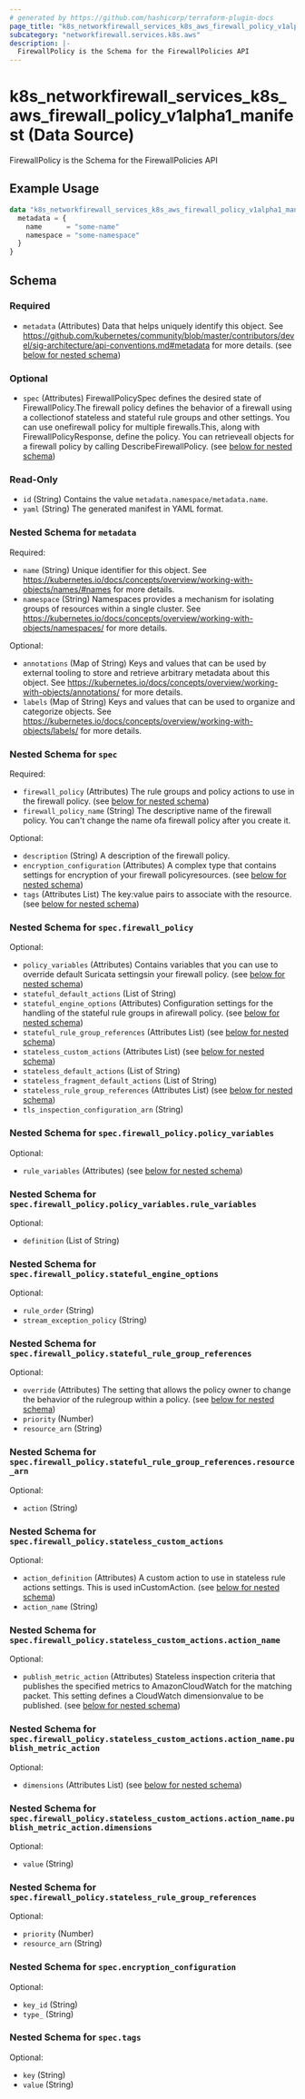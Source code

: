 ```yaml
---
# generated by https://github.com/hashicorp/terraform-plugin-docs
page_title: "k8s_networkfirewall_services_k8s_aws_firewall_policy_v1alpha1_manifest Data Source - terraform-provider-k8s"
subcategory: "networkfirewall.services.k8s.aws"
description: |-
  FirewallPolicy is the Schema for the FirewallPolicies API
---
```


# k8s_networkfirewall_services_k8s_aws_firewall_policy_v1alpha1_manifest (Data Source)

FirewallPolicy is the Schema for the FirewallPolicies API

## Example Usage

```terraform
data "k8s_networkfirewall_services_k8s_aws_firewall_policy_v1alpha1_manifest" "example" {
  metadata = {
    name      = "some-name"
    namespace = "some-namespace"
  }
}
```

<!-- schema generated by tfplugindocs -->
## Schema

### Required

- `metadata` (Attributes) Data that helps uniquely identify this object. See https://github.com/kubernetes/community/blob/master/contributors/devel/sig-architecture/api-conventions.md#metadata for more details. (see [below for nested schema](#nestedatt--metadata))

### Optional

- `spec` (Attributes) FirewallPolicySpec defines the desired state of FirewallPolicy.The firewall policy defines the behavior of a firewall using a collectionof stateless and stateful rule groups and other settings. You can use onefirewall policy for multiple firewalls.This, along with FirewallPolicyResponse, define the policy. You can retrieveall objects for a firewall policy by calling DescribeFirewallPolicy. (see [below for nested schema](#nestedatt--spec))

### Read-Only

- `id` (String) Contains the value `metadata.namespace/metadata.name`.
- `yaml` (String) The generated manifest in YAML format.

<a id="nestedatt--metadata"></a>
### Nested Schema for `metadata`

Required:

- `name` (String) Unique identifier for this object. See https://kubernetes.io/docs/concepts/overview/working-with-objects/names/#names for more details.
- `namespace` (String) Namespaces provides a mechanism for isolating groups of resources within a single cluster. See https://kubernetes.io/docs/concepts/overview/working-with-objects/namespaces/ for more details.

Optional:

- `annotations` (Map of String) Keys and values that can be used by external tooling to store and retrieve arbitrary metadata about this object. See https://kubernetes.io/docs/concepts/overview/working-with-objects/annotations/ for more details.
- `labels` (Map of String) Keys and values that can be used to organize and categorize objects. See https://kubernetes.io/docs/concepts/overview/working-with-objects/labels/ for more details.


<a id="nestedatt--spec"></a>
### Nested Schema for `spec`

Required:

- `firewall_policy` (Attributes) The rule groups and policy actions to use in the firewall policy. (see [below for nested schema](#nestedatt--spec--firewall_policy))
- `firewall_policy_name` (String) The descriptive name of the firewall policy. You can't change the name ofa firewall policy after you create it.

Optional:

- `description` (String) A description of the firewall policy.
- `encryption_configuration` (Attributes) A complex type that contains settings for encryption of your firewall policyresources. (see [below for nested schema](#nestedatt--spec--encryption_configuration))
- `tags` (Attributes List) The key:value pairs to associate with the resource. (see [below for nested schema](#nestedatt--spec--tags))

<a id="nestedatt--spec--firewall_policy"></a>
### Nested Schema for `spec.firewall_policy`

Optional:

- `policy_variables` (Attributes) Contains variables that you can use to override default Suricata settingsin your firewall policy. (see [below for nested schema](#nestedatt--spec--firewall_policy--policy_variables))
- `stateful_default_actions` (List of String)
- `stateful_engine_options` (Attributes) Configuration settings for the handling of the stateful rule groups in afirewall policy. (see [below for nested schema](#nestedatt--spec--firewall_policy--stateful_engine_options))
- `stateful_rule_group_references` (Attributes List) (see [below for nested schema](#nestedatt--spec--firewall_policy--stateful_rule_group_references))
- `stateless_custom_actions` (Attributes List) (see [below for nested schema](#nestedatt--spec--firewall_policy--stateless_custom_actions))
- `stateless_default_actions` (List of String)
- `stateless_fragment_default_actions` (List of String)
- `stateless_rule_group_references` (Attributes List) (see [below for nested schema](#nestedatt--spec--firewall_policy--stateless_rule_group_references))
- `tls_inspection_configuration_arn` (String)

<a id="nestedatt--spec--firewall_policy--policy_variables"></a>
### Nested Schema for `spec.firewall_policy.policy_variables`

Optional:

- `rule_variables` (Attributes) (see [below for nested schema](#nestedatt--spec--firewall_policy--policy_variables--rule_variables))

<a id="nestedatt--spec--firewall_policy--policy_variables--rule_variables"></a>
### Nested Schema for `spec.firewall_policy.policy_variables.rule_variables`

Optional:

- `definition` (List of String)



<a id="nestedatt--spec--firewall_policy--stateful_engine_options"></a>
### Nested Schema for `spec.firewall_policy.stateful_engine_options`

Optional:

- `rule_order` (String)
- `stream_exception_policy` (String)


<a id="nestedatt--spec--firewall_policy--stateful_rule_group_references"></a>
### Nested Schema for `spec.firewall_policy.stateful_rule_group_references`

Optional:

- `override` (Attributes) The setting that allows the policy owner to change the behavior of the rulegroup within a policy. (see [below for nested schema](#nestedatt--spec--firewall_policy--stateful_rule_group_references--override))
- `priority` (Number)
- `resource_arn` (String)

<a id="nestedatt--spec--firewall_policy--stateful_rule_group_references--override"></a>
### Nested Schema for `spec.firewall_policy.stateful_rule_group_references.resource_arn`

Optional:

- `action` (String)



<a id="nestedatt--spec--firewall_policy--stateless_custom_actions"></a>
### Nested Schema for `spec.firewall_policy.stateless_custom_actions`

Optional:

- `action_definition` (Attributes) A custom action to use in stateless rule actions settings. This is used inCustomAction. (see [below for nested schema](#nestedatt--spec--firewall_policy--stateless_custom_actions--action_definition))
- `action_name` (String)

<a id="nestedatt--spec--firewall_policy--stateless_custom_actions--action_definition"></a>
### Nested Schema for `spec.firewall_policy.stateless_custom_actions.action_name`

Optional:

- `publish_metric_action` (Attributes) Stateless inspection criteria that publishes the specified metrics to AmazonCloudWatch for the matching packet. This setting defines a CloudWatch dimensionvalue to be published. (see [below for nested schema](#nestedatt--spec--firewall_policy--stateless_custom_actions--action_name--publish_metric_action))

<a id="nestedatt--spec--firewall_policy--stateless_custom_actions--action_name--publish_metric_action"></a>
### Nested Schema for `spec.firewall_policy.stateless_custom_actions.action_name.publish_metric_action`

Optional:

- `dimensions` (Attributes List) (see [below for nested schema](#nestedatt--spec--firewall_policy--stateless_custom_actions--action_name--publish_metric_action--dimensions))

<a id="nestedatt--spec--firewall_policy--stateless_custom_actions--action_name--publish_metric_action--dimensions"></a>
### Nested Schema for `spec.firewall_policy.stateless_custom_actions.action_name.publish_metric_action.dimensions`

Optional:

- `value` (String)





<a id="nestedatt--spec--firewall_policy--stateless_rule_group_references"></a>
### Nested Schema for `spec.firewall_policy.stateless_rule_group_references`

Optional:

- `priority` (Number)
- `resource_arn` (String)



<a id="nestedatt--spec--encryption_configuration"></a>
### Nested Schema for `spec.encryption_configuration`

Optional:

- `key_id` (String)
- `type_` (String)


<a id="nestedatt--spec--tags"></a>
### Nested Schema for `spec.tags`

Optional:

- `key` (String)
- `value` (String)
